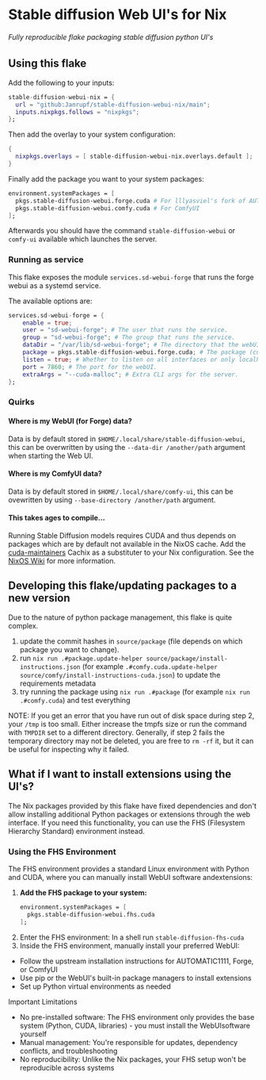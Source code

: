 # Stable diffusion Web UI's for Nix

###### Fully reproducible flake packaging stable diffusion python UI's

## Using this flake

Add the following to your inputs:

```nix
stable-diffusion-webui-nix = {
  url = "github:Janrupf/stable-diffusion-webui-nix/main";
  inputs.nixpkgs.follows = "nixpkgs";
};
```

Then add the overlay to your system configuration:

```nix
{
  nixpkgs.overlays = [ stable-diffusion-webui-nix.overlays.default ];
}
```

Finally add the package you want to your system packages:

```nix
environment.systemPackages = [
  pkgs.stable-diffusion-webui.forge.cuda # For lllyasviel's fork of AUTOMATIC1111 WebUI
  pkgs.stable-diffusion-webui.comfy.cuda # For ComfyUI
];
```

Afterwards you should have the command `stable-diffusion-webui` or `comfy-ui`
available which launches the server.

### Running as service

This flake exposes the module `services.sd-webui-forge` that runs the forge webui as a systemd service.

The available options are:

```nix
services.sd-webui-forge = {
    enable = true;
    user = "sd-webui-forge"; # The user that runs the service.
    group = "sd-webui-forge"; # The group that runs the service.
    dataDir = "/var/lib/sd-webui-forge"; # The directory that the webUI stores models and images in.
    package = pkgs.stable-diffusion-webui.forge.cuda; # The package (cuda/rocm) that you want to use.
    listen = true; # Whether to listen on all interfaces or only localhost.
    port = 7860; # The port for the webUI.
    extraArgs = "--cuda-malloc"; # Extra CLI args for the server.
};
```

### Quirks

#### Where is my WebUI (for Forge) data?

Data is by default stored in `$HOME/.local/share/stable-diffusion-webui`, this can be
overwritten by using the `--data-dir /another/path` argument when starting the Web UI.

#### Where is my ComfyUI data?

Data is by default stored in `$HOME/.local/share/comfy-ui`, this can be ovewritten
by using `--base-directory /another/path` argument.

#### This takes ages to compile...

Running Stable Diffusion models requires CUDA and thus depends on packages which are
by default not available in the NixOS cache. Add the
[cuda-maintainers](https://app.cachix.org/cache/cuda-maintainers) Cachix as a
substituter to your Nix configuration. See the
[NixOS Wiki](https://nixos.wiki/wiki/CUDA) for more information.

## Developing this flake/updating packages to a new version

Due to the nature of python package management, this flake is quite complex.

1. update the commit hashes in `source/package` (file depends on which package you want to change).
2. run `nix run .#package.update-helper source/package/install-instructions.json`
   (for example `.#comfy.cuda.update-helper source/comfy/install-instructions-cuda.json`)
   to update the requirements metadata
3. try running the package using `nix run .#package` (for example `nix run .#comfy.cuda`) and test everything

NOTE: If you get an error that you have run out of disk space during step 2, your
`/tmp` is too small. Either increase the tmpfs size or run the command with `TMPDIR`
set to a different directory. Generally, if step 2 fails the temporary directory
may not be deleted, you are free to `rm -rf` it, but it can be useful for inspecting
why it failed.

 ## What if I want to install extensions using the UI's?

The Nix packages provided by this flake have fixed dependencies and don't allow installing additional Python packages or extensions through the web interface. If you need this functionality, you can use the FHS (Filesystem Hierarchy Standard) environment instead.

### Using the FHS Environment

The FHS environment provides a standard Linux environment with Python and CUDA, where you can manually install WebUI software andextensions:

1. **Add the FHS package to your system:**
   ```nix
   environment.systemPackages = [
     pkgs.stable-diffusion-webui.fhs.cuda
   ];

2. Enter the FHS environment: In a shell run `stable-diffusion-fhs-cuda`
3. Inside the FHS environment, manually install your preferred WebUI:
  - Follow the upstream installation instructions for AUTOMATIC1111, Forge, or ComfyUI
  - Use pip or the WebUI's built-in package managers to install extensions
  - Set up Python virtual environments as needed

Important Limitations

- No pre-installed software: The FHS environment only provides the base system (Python, CUDA, libraries) - you must install the WebUIsoftware yourself
- Manual management: You're responsible for updates, dependency conflicts, and troubleshooting
- No reproducibility: Unlike the Nix packages, your FHS setup won't be reproducible across systems
  